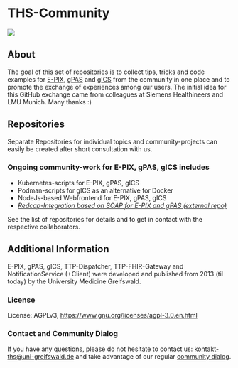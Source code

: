 # THS-Community

![](https://www.ths-greifswald.de/wp-content/uploads/2019/01/Design-Logo-THS-deutsch-271.png)

## About
The goal of this set of repositories is to collect tips, tricks and code examples for [E-PIX](https://ths-greifswald.de/e-pix), [gPAS](https://ths-greifswald.de/gpas) and [gICS](https://ths-greifswald.de/gics) from the community in one place and to promote the exchange of experiences among our users.
The initial idea for this GitHub exchange came from colleagues at Siemens Healthineers and LMU Munich. Many thanks :)
        
## Repositories   
Separate Repositories for individual topics and community-projects can easily be created after short consultation with us.

### Ongoing community-work for E-PIX, gPAS, gICS includes 
- Kubernetes-scripts for E-PIX, gPAS, gICS 
- Podman-scripts for gICS as an alternative for Docker
- NodeJs-based Webfrontend for E-PIX, gPAS, gICS 
- *[Redcap-Integration based on SOAP for E-PIX and gPAS (external repo)](https://github.com/cerhardt/redcap-pseudo-service)*

See the list of repositories for details and to get in contact with the respective collaborators.

## Additional Information

E-PIX, gPAS, gICS, TTP-Dispatcher, TTP-FHIR-Gateway and NotificationService (+Client) were developed and published from 2013 (til today) by the University Medicine Greifswald.

### License

License: AGPLv3, https://www.gnu.org/licenses/agpl-3.0.en.html

### Contact and Community Dialog
If you have any questions, please do not hesitate to contact us: [kontakt-ths@uni-greifswald.de](mailto:kontakt-ths@uni-greifswald.de) and take advantage of our regular [community dialog](https://ths-greifswald.de/community).
